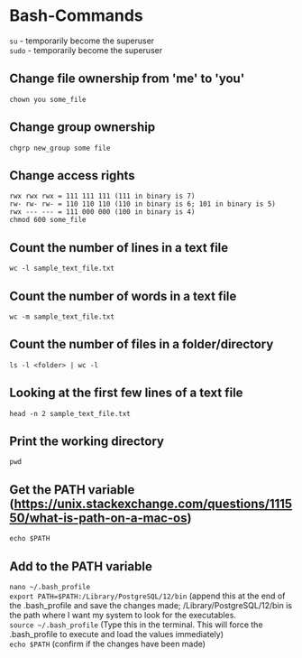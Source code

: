 # Bash-Commands
``su`` - temporarily become the superuser
</br>
``sudo`` - temporarily become the superuser
</br>
## Change file ownership from 'me' to 'you' 
``chown you some_file``
</br>
## Change group ownership
``chgrp new_group some file``
</br>
## Change access rights
``rwx rwx rwx = 111 111 111 (111 in binary is 7)``
</br>
``rw- rw- rw- = 110 110 110 (110 in binary is 6; 101 in binary is 5)``
</br>
``rwx --- --- = 111 000 000 (100 in binary is 4)``
</br>
``chmod 600 some_file``
</br>
## Count the number of lines in a text file
``wc -l sample_text_file.txt``
</br>
## Count the number of words in a text file
``wc -m sample_text_file.txt``
</br>
## Count the number of files in a folder/directory
``ls -l <folder> | wc -l``
 </br>
 ## Looking at the first few lines of a text file
 ``head -n 2 sample_text_file.txt``
 </br>
 ## Print the working directory 
 ``pwd``
 </br>
 ## Get the PATH variable (https://unix.stackexchange.com/questions/111550/what-is-path-on-a-mac-os)
 ``echo $PATH``
 </br>
 ## Add to the PATH variable 
 ``nano ~/.bash_profile``
 </br>
 ``export PATH=$PATH:/Library/PostgreSQL/12/bin`` (append this at the end of the .bash_profile and save the changes made; /Library/PostgreSQL/12/bin is the path where I want my system to look for the executables.
 </br>
 ``source ~/.bash_profile`` (Type this in the terminal. This will force the .bash_profile to execute and load the values immediately)
 </br>
 ``echo $PATH`` (confirm if the changes have been made)
 
 

